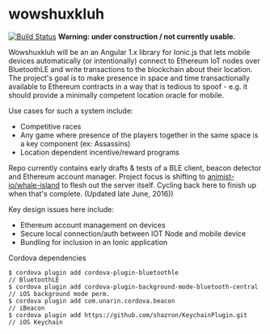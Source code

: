 # wowshuxkluh

[![Build Status](https://travis-ci.org/animist-io/wowshuxkluh.svg?branch=master)](https://travis-ci.org/animist-io/wowshuxkluh) **Warning: under construction / not currently usable.** 

Wowshuxkluh will be an an Angular 1.x library for Ionic.js that lets mobile devices automatically (or intentionally) connect to Ethereum IoT nodes over BluetoothLE and write transactions to the blockchain about their location. The project's goal is to make presence in space and time transactionally available to Ethereum contracts in a way that is tedious to spoof - e.g. it should provide a minimally competent location oracle for mobile. 

Use cases for such a system include:
+ Competitive races 
+ Any game where presence of the players together in the same space is a key component (ex: Assassins) 
+ Location dependent incentive/reward programs

Repo currently contains early drafts & tests of a BLE client, beacon detector and Ethereum account manager. Project focus is shifting to [animist-io/whale-island](https://github.com/animist-io/whale-island) to flesh out the server itself. Cycling back here to finish up when that's complete. 
(Updated late June, 2016))

Key design issues here include:

+ Ethereum account management on devices 
+ Secure local connection/auth between IOT Node and mobile device
+ Bundling for inclusion in an Ionic application

Cordova dependencies

```
$ cordova plugin add cordova-plugin-bluetoothle                        // BluetoothLE
$ cordova plugin add cordova-plugin-background-mode-bluetooth-central  // iOS background mode perm.
$ cordova plugin add com.unarin.cordova.beacon                         // iBeacon
$ cordova plugin add https://github.com/shazron/KeychainPlugin.git     // iOS Keychain
```













